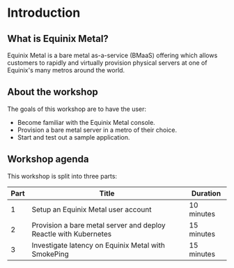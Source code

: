 # Introduction

## What is Equinix Metal?

Equinix Metal is a bare metal as-a-service (BMaaS) offering which allows customers to rapidly and virtually provision physical servers at one of Equinix's many metros around the world.

## About the workshop

The goals of this workshop are to have the user:

* Become familiar with the Equinix Metal console.
* Provision a bare metal server in a metro of their choice.
* Start and test out a sample application.

## Workshop agenda

This workshop is split into three parts:

| Part | Title | Duration |
| - | - | - |
| 1 | Setup an Equinix Metal user account | 10 minutes |
| 2 | Provision a bare metal server and deploy Reactle with Kubernetes | 15 minutes |
| 3 | Investigate latency on Equinix Metal with SmokePing | 15 minutes |
